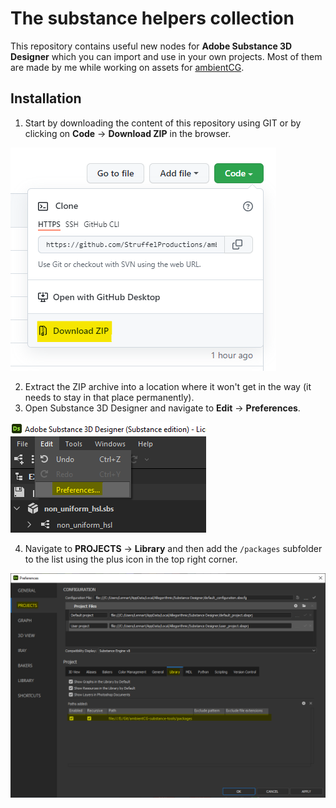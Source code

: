 # The substance helpers collection
This repository contains useful new nodes for **Adobe Substance 3D Designer** which you can import and use in your own projects. Most of them are made by me while working on assets for [ambientCG](https://ambientCG.com).

## Installation
1. Start by downloading the content of this repository using GIT or by clicking on **Code** -> **Download ZIP** in the browser.

![](documentationfiles/installation-download.png)

2. Extract the ZIP archive into a location where it won't get in the way (it needs to stay in that place permanently).
3. Open Substance 3D Designer and navigate to **Edit** -> **Preferences**.

![](documentationfiles/installation-edit-preferences.png)

4. Navigate to **PROJECTS** -> **Library** and then add the `/packages` subfolder to the list using the plus icon in the top right corner.

![](documentationfiles/installation-preferences-details.png)
